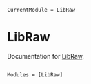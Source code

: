 ```@meta
CurrentModule = LibRaw
```

# LibRaw

Documentation for [LibRaw](https://github.com/jonathanBieler/LibRaw.jl).

```@index
```

```@autodocs
Modules = [LibRaw]
```
